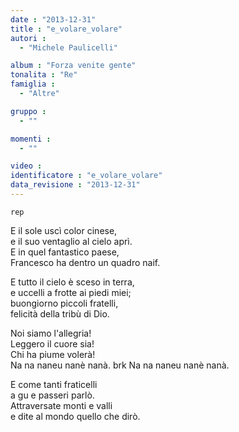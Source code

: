 ```yaml
---
date : "2013-12-31"
title : "e_volare_volare"
autori : 
  - "Michele Paulicelli"

album : "Forza venite gente"
tonalita : "Re"
famiglia : 
  - "Altre"

gruppo : 
  - ""

momenti : 
  - ""

video : 
identificatore : "e_volare_volare"
data_revisione : "2013-12-31"
---
```

  
  
  
    rep  
  
  
  
 E il sole uscì color cinese,   
 e il suo ventaglio al cielo aprì.   
 E in quel fantastico paese,   
 Francesco ha dentro un quadro naif.  
  
  
  
  E tutto il cielo è sceso in  terra,   
 e uccelli a frotte ai piedi  miei;   
 buongiorno piccoli fratelli,   
 felicità della tribù di Dio.  
  
  
 Noi siamo l'allegria!  
 Leggero il cuore sia!  
 Chi ha piume volerà!   
  Na na naneu nanè nanà. brk    Na na naneu nanè nanà.    
  
  
  
  E come tanti fraticelli    
 a gu e passeri parlò.   
  Attraversate monti e  valli  
 e dite al mondo quello  che dirò.  
  
  
